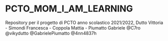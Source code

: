 # PCTO_MOM_I_AM_LEARNING
Repository per il progetto di PCTO anno scolastico 2021/2022, Dutto Vittoria - Simondi Francesca - Coppola Mattia - Piumatto Gabriele
@C7ro
@vikydutto
@GabrielePiumatto
@4nn4837h
